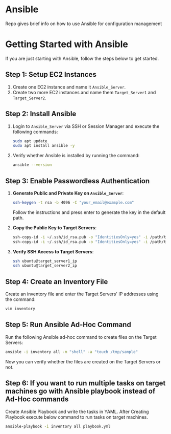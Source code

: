 # Ansible
Repo gives brief info on how to use Ansible for configuration management

# Getting Started with Ansible

If you are just starting with Ansible, follow the steps below to get started.

## Step 1: Setup EC2 Instances

1. Create one EC2 instance and name it `Ansible_Server`.
2. Create two more EC2 instances and name them `Target_Server1` and `Target_Server2`.

## Step 2: Install Ansible

1. Login to `Ansible_Server` via SSH or Session Manager and execute the following commands:

    ```bash
    sudo apt update
    sudo apt install ansible -y
    ```

2. Verify whether Ansible is installed by running the command:

    ```bash
    ansible --version
    ```

## Step 3: Enable Passwordless Authentication

1. **Generate Public and Private Key on `Ansible_Server`**:

    ```bash
    ssh-keygen -t rsa -b 4096 -C "your_email@example.com"
    ```

    Follow the instructions and press enter to generate the key in the default path.

2. **Copy the Public Key to Target Servers**:

    ```bash
    ssh-copy-id -i ~/.ssh/id_rsa.pub -o "IdentitiesOnly=yes" -i /path/to/your.pem ubuntu@target_server1_ip
    ssh-copy-id -i ~/.ssh/id_rsa.pub -o "IdentitiesOnly=yes" -i /path/to/your.pem ubuntu@target_server2_ip
    ```

3. **Verify SSH Access to Target Servers**:

    ```bash
    ssh ubuntu@target_server1_ip
    ssh ubuntu@target_server2_ip
    ```

## Step 4: Create an Inventory File

Create an inventory file and enter the Target Servers' IP addresses using the command:

```bash
vim inventory
```

## Step 5: Run Ansible Ad-Hoc Command

Run the following Ansible ad-hoc command to create files on the Target Servers:

```bash
ansible -i inventory all -m "shell" -a "touch /tmp/sample"
```

Now you can verify whether the files are created on the Target Servers or not.

## Step 6: If you want to run multiple tasks on target machines go with Ansible playbook instead of Ad-Hoc commands

Create Ansible Playbook and write the tasks in YAML.
After Creating Playbook execute below command to run tasks on target machines.

```bash
ansible-playbook -i inventory all playbook.yml
```

